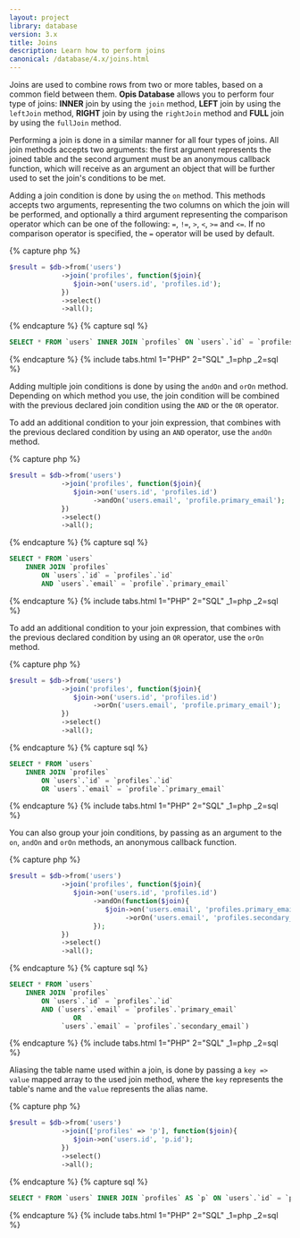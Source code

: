 ```yaml
---
layout: project
library: database
version: 3.x
title: Joins
description: Learn how to perform joins
canonical: /database/4.x/joins.html
---
```


Joins are used to combine rows from two or more tables, based on a common field between them.
**Opis Database** allows you to perform four type of joins: **INNER** join by using the `join` method,
**LEFT** join by using the `leftJoin` method, **RIGHT** join by using the `rightJoin` method 
and **FULL** join by using the `fullJoin` method.

Performing a join is done in a similar manner for all four types of joins. 
All join methods accepts two arguments: the first argument represents the joined table 
and the second argument must be an anonymous callback function, which will receive as an argument
an object that will be further used to set the join's conditions to be met.

Adding a join condition is done by using the `on` method. This methods accepts 
two arguments, representing the two columns on which the join will be performed, 
and optionally a third argument representing the comparison operator which 
can be one of the following: `=`, `!=`, `>`, `<`, `>=` and `<=`. 
If no comparison operator is specified, the `=` operator will be used by default.

{% capture php %}
```php
$result = $db->from('users')
             ->join('profiles', function($join){
                $join->on('users.id', 'profiles.id');
             })
             ->select()
             ->all();
```
{% endcapture %}
{% capture sql %}
```sql
SELECT * FROM `users` INNER JOIN `profiles` ON `users`.`id` = `profiles`.`id`
```
{% endcapture %}
{% include tabs.html 1="PHP" 2="SQL" _1=php _2=sql %}

Adding multiple join conditions is done by using the `andOn` and `orOn` method. 
Depending on which method you use, the join condition will be combined with the 
previous declared join condition using the `AND` or the `OR` operator.

To add an additional condition to your join expression, that combines with 
the previous declared condition by using an `AND` operator, use the `andOn` method.

{% capture php %}
```php
$result = $db->from('users')
             ->join('profiles', function($join){
                $join->on('users.id', 'profiles.id')
                     ->andOn('users.email', 'profile.primary_email');
             })
             ->select()
             ->all();
```
{% endcapture %}
{% capture sql %}
```sql
SELECT * FROM `users`
    INNER JOIN `profiles`
        ON `users`.`id` = `profiles`.`id`
        AND `users`.`email` = `profile`.`primary_email`
```
{% endcapture %}
{% include tabs.html 1="PHP" 2="SQL" _1=php _2=sql %}

To add an additional condition to your join expression, that combines with the previous 
declared condition by using an `OR` operator, use the `orOn` method.

{% capture php %}
```php
$result = $db->from('users')
             ->join('profiles', function($join){
                $join->on('users.id', 'profiles.id')
                     ->orOn('users.email', 'profile.primary_email');
             })
             ->select()
             ->all();
```
{% endcapture %}
{% capture sql %}
```sql
SELECT * FROM `users`
    INNER JOIN `profiles`
        ON `users`.`id` = `profiles`.`id`
        OR `users`.`email` = `profile`.`primary_email`
```
{% endcapture %}
{% include tabs.html 1="PHP" 2="SQL" _1=php _2=sql %}

You can also group your join conditions, by passing as an argument to the 
`on`, `andOn` and `orOn` methods, an anonymous callback function.

{% capture php %}
```php
$result = $db->from('users')
             ->join('profiles', function($join){
                $join->on('users.id', 'profiles.id')
                     ->andOn(function($join){
                        $join->on('users.email', 'profiles.primary_email')
                             ->orOn('users.email', 'profiles.secondary_email');
                     });
             })
             ->select()
             ->all();
```
{% endcapture %}
{% capture sql %}
```sql
SELECT * FROM `users`
    INNER JOIN `profiles`
        ON `users`.`id` = `profiles`.`id`
        AND (`users`.`email` = `profiles`.`primary_email`
                OR
             `users`.`email` = `profiles`.`secondary_email`)
```
{% endcapture %}
{% include tabs.html 1="PHP" 2="SQL" _1=php _2=sql %}

Aliasing the table name used within a join, is done by passing a `key => value` 
mapped array to the used join method, where the `key` represents the table's name 
and the `value` represents the alias name.

{% capture php %}
```php
$result = $db->from('users')
             ->join(['profiles' => 'p'], function($join){
                $join->on('users.id', 'p.id');
             })
             ->select()
             ->all();
```
{% endcapture %}
{% capture sql %}
```sql
SELECT * FROM `users` INNER JOIN `profiles` AS `p` ON `users`.`id` = `p`.`id`
```
{% endcapture %}
{% include tabs.html 1="PHP" 2="SQL" _1=php _2=sql %}

